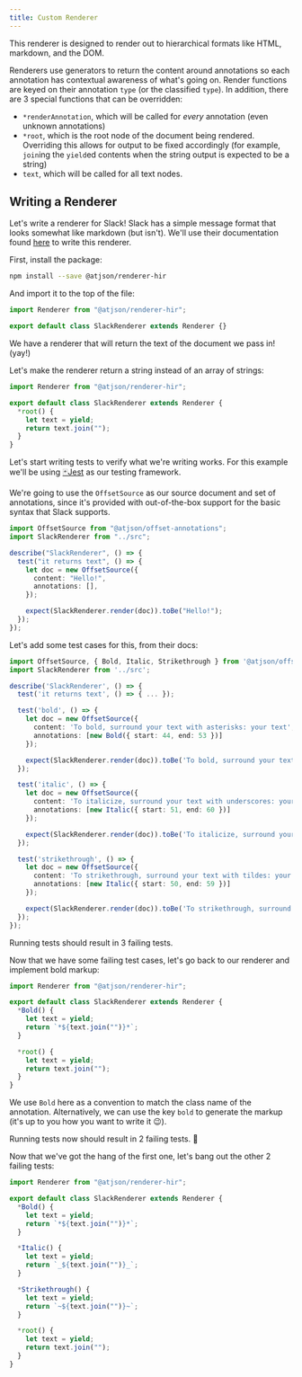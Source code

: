 ```yaml
---
title: Custom Renderer
---
```


This renderer is designed to render out to hierarchical formats like HTML, markdown, and the DOM.

Renderers use generators to return the content around annotations so each annotation has contextual awareness of what's going on. Render functions are keyed on their annotation `type` (or the classified `type`). In addition, there are 3 special functions that can be overridden:

- `*renderAnnotation`, which will be called for _every_ annotation (even unknown annotations)
- `*root`, which is the root node of the document being rendered. Overriding this allows for output to be fixed accordingly (for example, `join`ing the `yield`ed contents when the string output is expected to be a string)
- `text`, which will be called for all text nodes.

## Writing a Renderer

Let's write a renderer for Slack! Slack has a simple message format that looks somewhat like markdown (but isn't). We'll use their documentation found [here](https://get.slack.help/hc/en-us/articles/202288908-Format-your-messages) to write this renderer.

First, install the package:

```bash
npm install --save @atjson/renderer-hir
```

And import it to the top of the file:

```ts
import Renderer from "@atjson/renderer-hir";

export default class SlackRenderer extends Renderer {}
```

We have a renderer that will return the text of the document we pass in! (yay!)

Let's make the renderer return a string instead of an array of strings:

```ts
import Renderer from "@atjson/renderer-hir";

export default class SlackRenderer extends Renderer {
  *root() {
    let text = yield;
    return text.join("");
  }
}
```

Let's start writing tests to verify what we're writing works. For this example we'll be using [🃏Jest](https://jestjs.io) as our testing framework.

We're going to use the `OffsetSource` as our source document and set of annotations, since it's provided with out-of-the-box support for the basic syntax that Slack supports.

```ts
import OffsetSource from "@atjson/offset-annotations";
import SlackRenderer from "../src";

describe("SlackRenderer", () => {
  test("it returns text", () => {
    let doc = new OffsetSource({
      content: "Hello!",
      annotations: [],
    });

    expect(SlackRenderer.render(doc)).toBe("Hello!");
  });
});
```

Let's add some test cases for this, from their docs:

```ts
import OffsetSource, { Bold, Italic, Strikethrough } from '@atjson/offset-annotations';
import SlackRenderer from '../src';

describe('SlackRenderer', () => {
  test('it returns text', () => { ... });

  test('bold', () => {
    let doc = new OffsetSource({
      content: 'To bold, surround your text with asterisks: your text',
      annotations: [new Bold({ start: 44, end: 53 })]
    });

    expect(SlackRenderer.render(doc)).toBe('To bold, surround your text with asterisks: *your text*');
  });

  test('italic', () => {
    let doc = new OffsetSource({
      content: 'To italicize, surround your text with underscores: your text',
      annotations: [new Italic({ start: 51, end: 60 })]
    });

    expect(SlackRenderer.render(doc)).toBe('To italicize, surround your text with underscores: _your text_');
  });

  test('strikethrough', () => {
    let doc = new OffsetSource({
      content: 'To strikethrough, surround your text with tildes: your text',
      annotations: [new Italic({ start: 50, end: 59 })]
    });

    expect(SlackRenderer.render(doc)).toBe('To strikethrough, surround your text with tildes: ~your text~');
  });
});
```

Running tests should result in 3 failing tests.

Now that we have some failing test cases, let's go back to our renderer and implement bold markup:

```ts
import Renderer from "@atjson/renderer-hir";

export default class SlackRenderer extends Renderer {
  *Bold() {
    let text = yield;
    return `*${text.join("")}*`;
  }

  *root() {
    let text = yield;
    return text.join("");
  }
}
```

We use `Bold` here as a convention to match the class name of the annotation. Alternatively, we can use the key `bold` to generate the markup (it's up to you how you want to write it 😉).

Running tests now should result in 2 failing tests. 🎉

Now that we've got the hang of the first one, let's bang out the other 2 failing tests:

```ts
import Renderer from "@atjson/renderer-hir";

export default class SlackRenderer extends Renderer {
  *Bold() {
    let text = yield;
    return `*${text.join("")}*`;
  }

  *Italic() {
    let text = yield;
    return `_${text.join("")}_`;
  }

  *Strikethrough() {
    let text = yield;
    return `~${text.join("")}~`;
  }

  *root() {
    let text = yield;
    return text.join("");
  }
}
```
